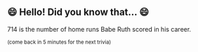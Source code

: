 ## :smile: Hello! Did you know that... :smile:
714 is the number of home runs Babe Ruth scored in his career.

<sup>(come back in 5 minutes for the next trivia)<sup>

